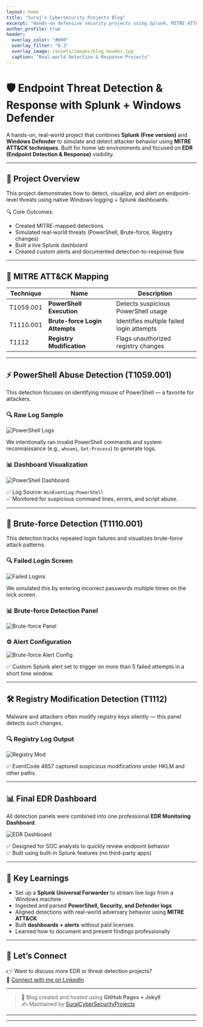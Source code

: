 ```yaml
---
layout: home
title: "Suraj's Cybersecurity Projects Blog"
excerpt: "Hands-on defensive security projects using Splunk, MITRE ATT&CK, and more."
author_profile: true
header:
  overlay_color: "#000"
  overlay_filter: "0.3"
  overlay_image: /assets/images/blog-header.jpg
  caption: "Real-world Detection & Response Projects"
---
```



# 🛡️ Endpoint Threat Detection & Response with Splunk + Windows Defender

A hands-on, real-world project that combines **Splunk (Free version)** and **Windows Defender** to simulate and detect attacker behavior using **MITRE ATT&CK techniques**. Built for home lab environments and focused on **EDR (Endpoint Detection & Response)** visibility.

---

## 🧠 Project Overview

This project demonstrates how to detect, visualize, and alert on endpoint-level threats using native Windows logging + Splunk dashboards.

🔍 Core Outcomes:

- Created MITRE-mapped detections
- Simulated real-world threats (PowerShell, Brute-force, Registry changes)
- Built a live Splunk dashboard
- Created custom alerts and documented detection-to-response flow

---

## 🧩 MITRE ATT&CK Mapping

| Technique | Name                             | Description                                 |
|----------|----------------------------------|---------------------------------------------|
| T1059.001 | **PowerShell Execution**         | Detects suspicious PowerShell usage         |
| T1110.001 | **Brute-force Login Attempts**   | Identifies multiple failed login attempts   |
| T1112     | **Registry Modification**        | Flags unauthorized registry changes         |

---

## ⚡ PowerShell Abuse Detection (T1059.001)

This detection focuses on identifying misuse of PowerShell — a favorite for attackers.

### 🔍 Raw Log Sample

![PowerShell Logs](images/Powershell%20log%20results.png)

We intentionally ran invalid PowerShell commands and system reconnaissance (e.g., `whoami`, `Get-Process`) to generate logs.

### 📊 Dashboard Visualization

![PowerShell Dashboard](images/Powershell%20Dashboard%20Panel.png)

✅ Log Source: `WinEventLog:PowerShell`  
✅ Monitored for suspicious command lines, errors, and script abuse.

---

## 🚨 Brute-force Detection (T1110.001)

This detection tracks repeated login failures and visualizes brute-force attack patterns.

### 🔍 Failed Login Screen

![Failed Logins](images/failed-login-screen.png)

We simulated this by entering incorrect passwords multiple times on the lock screen.

### 📊 Brute-force Detection Panel

![Brute-force Panel](images/brute-force-dashboard-panel.png)

### ⚙️ Alert Configuration

![Brute-force Alert Config](images/Brute%20force%20alert%20config.png)

✅ Custom Splunk alert set to trigger on more than 5 failed attempts in a short time window.

---

## 🛠️ Registry Modification Detection (T1112)

Malware and attackers often modify registry keys silently — this panel detects such changes.

### 🔍 Registry Log Output

![Registry Mod](images/Registry%20modification%20query%20results.png)

✅ EventCode 4657 captured suspicious modifications under HKLM and other paths.

---

## 📊 Final EDR Dashboard

All detection panels were combined into one professional **EDR Monitoring Dashboard**.

![EDR Dashboard](images/Final_EDR_Dashboard_Screenshot.png)

✅ Designed for SOC analysts to quickly review endpoint behavior  
✅ Built using built-in Splunk features (no third-party apps)

---

## 🧠 Key Learnings

- Set up a **Splunk Universal Forwarder** to stream live logs from a Windows machine
- Ingested and parsed **PowerShell, Security, and Defender logs**
- Aligned detections with real-world adversary behavior using **MITRE ATT&CK**
- Built **dashboards + alerts** without paid licenses
- Learned how to document and present findings professionally

---

## 💬 Let’s Connect

👉 Want to discuss more EDR or threat detection projects?  
📌 [Connect with me on LinkedIn](https://www.linkedin.com/in/suraj-k-3bb9a0190)

---

> 🔗 Blog created and hosted using **GitHub Pages + Jekyll**  
> ✍️ Maintained by [SurajCyberSecurityProjects](https://github.com/SurajCyberSecurityProjects)



---


---
